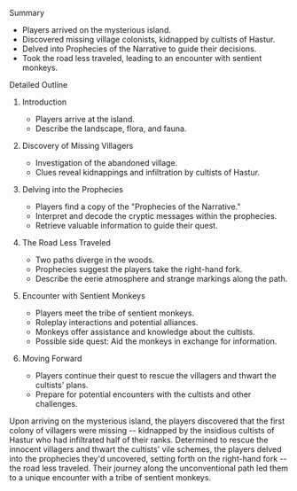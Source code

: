 
 Summary
* Players arrived on the mysterious island.
* Discovered missing village colonists, kidnapped by cultists of Hastur.
* Delved into Prophecies of the Narrative to guide their decisions.
* Took the road less traveled, leading to an encounter with sentient monkeys.

 Detailed Outline

1. Introduction
   * Players arrive at the island.
   * Describe the landscape, flora, and fauna.
 
2. Discovery of Missing Villagers
   * Investigation of the abandoned village.
   * Clues reveal kidnappings and infiltration by cultists of Hastur.

3. Delving into the Prophecies
   * Players find a copy of the "Prophecies of the Narrative."
   * Interpret and decode the cryptic messages within the prophecies.
   * Retrieve valuable information to guide their quest.

4. The Road Less Traveled
   * Two paths diverge in the woods.
   * Prophecies suggest the players take the right-hand fork.
   * Describe the eerie atmosphere and strange markings along the path.

5. Encounter with Sentient Monkeys
   * Players meet the tribe of sentient monkeys.
   * Roleplay interactions and potential alliances.
   * Monkeys offer assistance and knowledge about the cultists.
   * Possible side quest: Aid the monkeys in exchange for information.

6. Moving Forward
   * Players continue their quest to rescue the villagers and thwart the cultists' plans.
   * Prepare for potential encounters with the cultists and other challenges.




Upon arriving on the mysterious island, the players discovered that the first colony of villagers were missing -- kidnapped by the insidious cultists of Hastur who had infiltrated half of their ranks. Determined to rescue the innocent villagers and thwart the cultists' vile schemes, the players delved into the prophecies they'd uncovered, setting forth on the right-hand fork -- the road less traveled.
Their journey along the unconventional path led them to a unique encounter with a tribe of sentient monkeys.